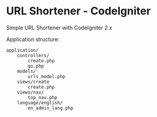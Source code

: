 # URL Shortener - CodeIgniter

Simple URL Shortener with CodeIgniter 2.x

Application structure:
```
application/
	controllers/
		create.php
		go.php
	models/
		urls_model.php
	views/create
		create.php
	views/nav/
		top_nav.php
	language/english/
		en_admin_lang.php
```
